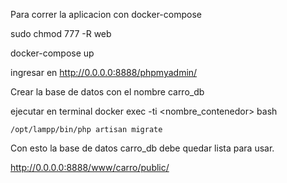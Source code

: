 Para correr la aplicacion con  docker-compose

sudo chmod 777 -R web

docker-compose up

ingresar en http://0.0.0.0:8888/phpmyadmin/ 

Crear la base de datos con el nombre carro_db

ejecutar en terminal docker exec -ti <nombre_contenedor> bash

	/opt/lampp/bin/php artisan migrate

Con esto la base de datos carro_db debe quedar lista para usar. 


http://0.0.0.0:8888/www/carro/public/	
